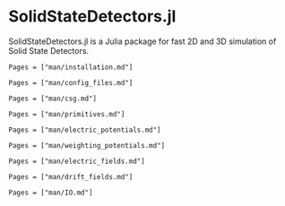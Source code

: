 # SolidStateDetectors.jl

SolidStateDetectors.jl is a Julia package for fast 2D and 3D simulation of Solid State Detectors.

```@contents
Pages = ["man/installation.md"]
```
```@contents
Pages = ["man/config_files.md"]
```
```@contents
Pages = ["man/csg.md"]
```
```@contents
Pages = ["man/primitives.md"]
```
```@contents
Pages = ["man/electric_potentials.md"]
```
```@contents
Pages = ["man/weighting_potentials.md"]
```
```@contents
Pages = ["man/electric_fields.md"]
```
```@contents
Pages = ["man/drift_fields.md"]
```
```@contents
Pages = ["man/IO.md"]
```
